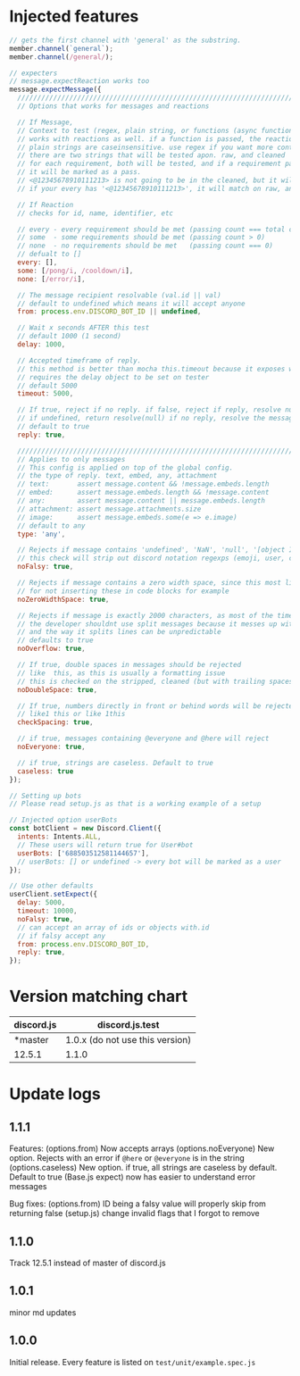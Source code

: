 # Injected features

```js
// gets the first channel with 'general' as the substring.
member.channel(`general`);
member.channel(/general/);

// expecters
// message.expectReaction works too
message.expectMessage({
  ///////////////////////////////////////////////////////////////////////////////////////
  // Options that works for messages and reactions

  // If Message,
  // Context to test (regex, plain string, or functions (async functions will be tested in serial).
  // works with reactions as well. if a function is passed, the reaction itself will be passed
  // plain strings are caseinsensitive. use regex if you want more control
  // there are two strings that will be tested apon. raw, and cleaned
  // for each requirement, both will be tested, and if a requirement passes either a raw or cleaned,
  // it will be marked as a pass.
  // <@12345678910111213> is not going to be in the cleaned, but it will be on the raw
  // if your every has '<@12345678910111213>', it will match on raw, and it will be marked as pass

  // If Reaction
  // checks for id, name, identifier, etc

  // every - every requirement should be met (passing count === total count)
  // some  - some requirements should be met (passing count > 0)
  // none  - no requirements should be met   (passing count === 0)
  // defualt to []
  every: [],
  some: [/pong/i, /cooldown/i],
  none: [/error/i],

  // The message recipient resolvable (val.id || val)
  // default to undefined which means it will accept anyone
  from: process.env.DISCORD_BOT_ID || undefined,

  // Wait x seconds AFTER this test
  // default 1000 (1 second)
  delay: 1000,

  // Accepted timeframe of reply.
  // this method is better than mocha this.timeout because it exposes what actually timed out
  // requires the delay object to be set on tester
  // default 5000
  timeout: 5000,

  // If true, reject if no reply. if false, reject if reply, resolve null
  // if undefined, return resolve(null) if no reply, resolve the message if reply
  // default to true
  reply: true,

  ///////////////////////////////////////////////////////////////////////////////////////
  // Applies to only messages
  // This config is applied on top of the global config.
  // the type of reply. text, embed, any, attachment
  // text:       assert message.content && !message.embeds.length
  // embed:      assert message.embeds.length && !message.content
  // any:        assert message.content || message.embeds.length
  // attachment: assert message.attachments.size
  // image:      assert message.embeds.some(e => e.image)
  // default to any
  type: 'any',

  // Rejects if message contains 'undefined', 'NaN', 'null', '[object Identifier]',
  // this check will strip out discord notation regexps (emoji, user, channel, role) and urls
  noFalsy: true,

  // Rejects if message contains a zero width space, since this most likely the programmers fault
  // for not inserting these in code blocks for example
  noZeroWidthSpace: true,

  // Rejects if message is exactly 2000 characters, as most of the time this is a split message
  // the developer shouldnt use split messages because it messes up with a lot of formatting
  // and the way it splits lines can be unpredictable
  // defaults to true
  noOverflow: true,

  // If true, double spaces in messages should be rejected
  // like  this, as this is usually a formatting issue
  // this is checked on the stripped, cleaned (but with trailing spaces removed) text
  noDoubleSpace: true,

  // If true, numbers directly in front or behind words will be rejected
  // like1 this or like 1this
  checkSpacing: true,

  // if true, messages containing @everyone and @here will reject
  noEveryone: true,

  // if true, strings are caseless. Default to true
  caseless: true
});

// Setting up bots
// Please read setup.js as that is a working example of a setup

// Injected option userBots
const botClient = new Discord.Client({
  intents: Intents.ALL,
  // These users will return true for User#bot
  userBots: ['688503512581144657'],
  // userBots: [] or undefined -> every bot will be marked as a user
});

// Use other defaults
userClient.setExpect({
  delay: 5000,
  timeout: 10000,
  noFalsy: true,
  // can accept an array of ids or objects with.id
  // if falsy accept any
  from: process.env.DISCORD_BOT_ID,
  reply: true,
});
```

# Version matching chart

| discord.js | discord.js.test                 |
| ---------- | ------------------------------- |
| \*master   | 1.0.x (do not use this version) |
| 12.5.1     | 1.1.0                           |

# Update logs

## 1.1.1

Features:
(options.from) Now accepts arrays
(options.noEveryone) New option. Rejects with an error if `@here` or `@everyone` is in the string
(options.caseless) New option. if true, all strings are caseless by default. Default to true
(Base.js expect) now has easier to understand error messages

Bug fixes:
(options.from) ID being a falsy value will properly skip from returning false
(setup.js) change invalid flags that I forgot to remove

## 1.1.0

Track 12.5.1 instead of master of discord.js

## 1.0.1

minor md updates

## 1.0.0

Initial release. Every feature is listed on `test/unit/example.spec.js`
